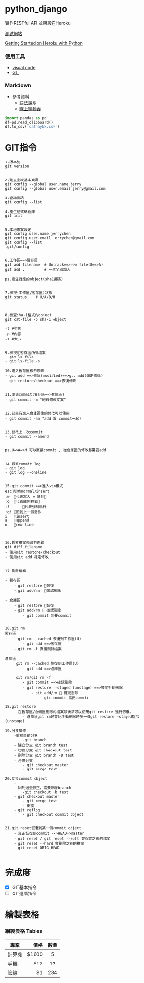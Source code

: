 # python_django
實作RESTful API 並架設在Heroku

[測試網站](https://melpomene927.github.io/python_django/templates/test.html)

[Getting Started on Heroku with Python](https://devcenter.heroku.com/articles/getting-started-with-python)

### 使用工具
- [visual code](https://code.visualstudio.com/)
- [GIT](https://git-scm.com/)

### Markdown
- 參考資料
	- [語法說明](https://markdown.tw/#precode)
	- [線上編輯器](https://www.mdeditor.tw/)


```python
import pandas as pd
df=pd.read_clipboard()
df.to_csv('cathaybk.csv')
```



# GIT指令

```
1.版本號
git version


2.建立全域基本資訊
git config --global user.name jerry
git config --global user.email jerry@gmail.com

3.查詢資訊
git config --list

4.產生程式碼倉庫
git init


5.本地專案設定
git config user.name jerrychen
git config user.email jerrychen@gmail.com
git config --list
.git/config


6.工作區==>暫存區   
git add filename  # Untrack==>new file(U==>A)
git add .         # 一次全部加入

ps.產生對應的object(sha1編碼)


7.檢視(工作區/暫存區)狀態
git status	  # U/A/D/M



8.檢查sha-1格式的object
git cat-file -p sha-1 object

-t #型態
-p #內容
-s #大小


9.檢視在暫存區所有檔案
- git ls-file 
- git ls-file -s

10.進入暫存區後的修改
- git add ==>修改(modified)==>git add(確定修改) 
- git restore/checkout ==>恢復修改


11.準備commit(暫存區==>倉庫區)
- git commit -m "紀錄修改文案"


12.已經有進入倉庫區後的修改可以使用
- git commit -am "add 跟 commit一起)


13.修改上一次commit
- git commit --amend


ps.U=>A=>M 可以直接commit , 從倉庫區的修改都需要add


14.觀察commit log
- git log
- git log --oneline


15.git commit ==>進入vim模式
esc切換normal/insert
:w 	代表寫入 = 儲存
:q 	代表離開程式
:!  	代表強制執行
:q!	回到上一個動作
i	insert
a	append
o	new line



16.觀察檔案修改的差異
git diff filename
- 使用git restore/checkout 
- 使用git add 確定修改


17.刪除檔案

- 暫存區
	- git restore 恢復 
	- git add/rm  確認刪除	

- 倉庫區
	- git restore 恢復 
	- git add/rm  確認刪除
		- git commit 需要commit


18.git rm
暫存區
	- git rm --cached 恢復到工作區(U)
		- git add ==>暫存區
	- git rm -f 直接刪除檔案

倉庫區
	 git rm --cached 恢復到工作區(U)
		- git add ==>倉庫區

	 git rm/git rm -f
		- git commit ==>確認刪除 		
		- git restore --staged (unstage) ==>等同手動刪除
			- git add/rm  確認刪除
				- git commit 需要commit

18.git restore
	- 在暫存區/倉儲區刪除的檔案最後都可以使用git restore 進行恢復。
		- 倉庫區git rm時會比手動刪除時多一個git restore –staged指令(unstage)

19.分支操作
	-觀察目前分支
		-git branch		
	- 建立分支 git branch test
	- 切換分支 git checkout test
	- 刪除分支 git branch -D test
	- 合併分支 
		- git checkout master
		- git merge test

20.切換commit object 
	- 
	- 回到過去修正，需要新增branch
		-git checkout -b test		
	- git checkout master
		- git merge test
		- 衝突
	- git reflog 
		- git checkout commit object


21.git reset恢復到某一個commit object
	- 真正恢復到commit -->HEAD->master
	- git reset / git reset --soft 會保留之後的檔案
 	- git reset --hard 會刪除之後的檔案
	- git reset ORIG_HEAD
	
```

# 完成度
- [x] GIT基本指令
- [ ] GIT進階指令

# 繪製表格
### 繪製表格 Tables

| 專案        | 價格   |  數量  |
| --------   | -----:  | :----:  |
| 計算機      | $1600   |   5     |
| 手機        |   $12   |   12   |
| 管線        |    $1    |  234  |